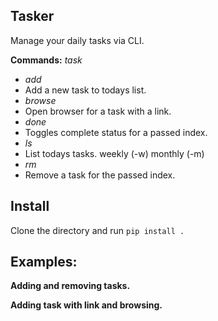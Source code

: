 ## Tasker
Manage your daily tasks via CLI.

**Commands:**
_task_
-  _add_
  - Add a new task to todays list.
-  _browse_
  - Open browser for a task with a link.
-  _done_
  - Toggles complete status for a passed index.
-  _ls_
  - List todays tasks. weekly (-w) monthly (-m)
-  _rm_
  - Remove a task for the passed index.

## Install
Clone the directory and run `pip install .`

## Examples:
**Adding and removing tasks.**

**Adding task with link and browsing.**
